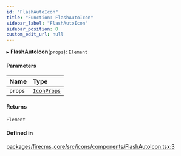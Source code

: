 ```yaml
---
id: "FlashAutoIcon"
title: "Function: FlashAutoIcon"
sidebar_label: "FlashAutoIcon"
sidebar_position: 0
custom_edit_url: null
---
```


▸ **FlashAutoIcon**(`props`): `Element`

#### Parameters

| Name | Type |
| :------ | :------ |
| `props` | [`IconProps`](../types/IconProps.md) |

#### Returns

`Element`

#### Defined in

[packages/firecms_core/src/icons/components/FlashAutoIcon.tsx:3](https://github.com/FireCMSco/firecms/blob/d45f3739/packages/firecms_core/src/icons/components/FlashAutoIcon.tsx#L3)
